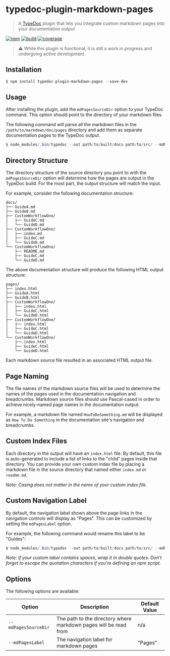 # typedoc-plugin-markdown-pages

> A [TypeDoc](https://github.com/TypeStrong/typedoc) plugin that lets you integrate custom markdown pages into your documentation output

[![npm](https://img.shields.io/npm/v/typedoc-plugin-markdown-pages.svg?color=brightgreen)](https://www.npmjs.com/package/typedoc-plugin-markdown-pages)
[![build](https://img.shields.io/circleci/project/github/mipatterson/typedoc-plugin-markdown-pages/develop.svg)](https://circleci.com/gh/mipatterson/typedoc-plugin-markdown-pages/tree/develop)
[![coverage](https://img.shields.io/codecov/c/github/mipatterson/typedoc-plugin-markdown-pages/develop.svg)](https://codecov.io/gh/mipatterson/typedoc-plugin-markdown-pages)

> ⚠️ While this plugin is functional, it is still a work in progress and undergoing active development.

## Installation

```powershell
$ npm install typedoc-plugin-markdown-pages --save-dev
```

## Usage

After installing the plugin, add the `mdPagesSourceDir` option to your TypeDoc command. This option should point to the directory of your markdown files.

The following command will parse all the markdown files in the `/path/to/markdown/doc/pages` directory and add them as separate documentation pages to the TypeDoc output.

```powershell
$ node_modules/.bin/typedoc --out path/to/built/docs path/to/src/ --mdPagesSourceDir path/to/markdown/doc/pages
```

## Directory Structure

The directory structure of the source directory you point to with the `mdPagesSourceDir` option will determine how the pages are output in the TypeDoc build. For the most part, the output structure will match the input.

For example, consider the following documentation structure:

```
docs/
├── GuideA.md
├── GuideB.md
├── CustomWorkflowOne/
│   ├── GuideC.md
│   └── GuideD.md
├── CustomWorkflowOne/
│   ├── index.md
│   ├── GuideC.md
│   └── GuideD.md
└── CustomWorkflowOne/
    ├── README.md
    ├── GuideC.md
    └── GuideD.md
```

The above documentation structure will produce the following HTML output structure:

```
pages/
├── index.html
├── GuideA.html
├── GuideB.html
├── CustomWorkflowOne/
│   ├── index.html
│   ├── GuideC.html
│   └── GuideD.html
├── CustomWorkflowOne/
│   ├── index.html
│   ├── GuideC.html
│   └── GuideD.html
└── CustomWorkflowOne/
    ├── index.html
    ├── GuideC.html
    └── GuideD.html
```

Each markdown source file resulted in an associated HTML output file.

## Page Naming

The file names of the markdown source files will be used to determine the names of the pages used in the documentation navigation and breadcrumbs. Markdown source files should use Pascal-cased in order to achieve nicely-named page names in the documentation output.

For example, a markdown file named `HowToDoSomething.md` will be displayed as `How To Do Something` in the documentation site's navigation and breadcrumbs.

## Custom Index Files

Each directory in the output will have an `index.html` file. By default, this file is auto-generated to include a list of links to the "child" pages inside that directory. You can provide your own custom index file by placing a markdown file in the source directory that named either `index.md` or `readme.md`.

_Note: Casing does not matter in the name of your custom index file._

## Custom Navigation Label

By default, the navigation label shown above the page links in the navigation controls will display as "Pages". This can be customized by setting the `mdPagesLabel` option.

For example, the following command would rename this label to be "Guides":

```powershell
$ node_modules/.bin/typedoc --out path/to/built/docs path/to/src/ --mdPagesSourceDir path/to/markdown/doc/pages --mdPagesLabel Guides
```

_Note: If your custom label contains spaces, wrap it in double quotes. Don't forget to escape the quotation characters if you're defining an npm script._

## Options

The following options are available:

| Option               | Description                                                      | Default Value |
| -------------------- | ---------------------------------------------------------------- | ------------- |
| `--mdPagesSourceDir` | The path to the directory where markdown pages will be read from | n/a           |
| `--mdPagesLabel`     | The navigation label for markdown pages                          | "Pages"       |
